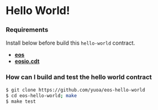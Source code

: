# Hello World!

### Requirements
Install below before build this `hello-world` contract.

+ **[eos](https://github.com/EOSIO/eos)**  
+ **[eosio.cdt](https://github.com/EOSIO/eosio.cdt#binary-releases)**  

### How can I build and test the hello world contract
```bash
$ git clone https://github.com/yuoa/eos-hello-world
$ cd eos-hello-world; make
$ make test
```

